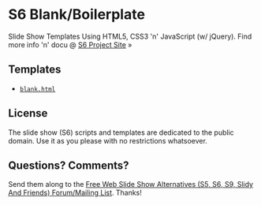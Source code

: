 # S6 Blank/Boilerplate

Slide Show Templates Using HTML5, CSS3 'n' JavaScript (w/ jQuery). Find more info 'n' docu @ [S6 Project Site](http://slidekit.github.io) »


## Templates

- [`blank.html`](http://slidekit.github.io/s6/blank.html)


## License

The slide show (S6) scripts and templates are dedicated
to the public domain. Use it as you please with no restrictions whatsoever.

## Questions? Comments?

Send them along to
the [Free Web Slide Show Alternatives (S5, S6, S9, Slidy And Friends) Forum/Mailing List](http://groups.google.com/group/webslideshow).
Thanks!
